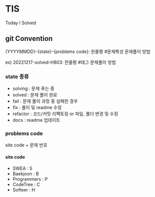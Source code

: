 # TIS
Today I Solved

## git Convention
{YYYYMMDD}-{state}-{problems code}: 한줄평 #문제특성
문제풀이 방법

ex) 20221217-solved-H803: 한줄평 #태그
문제풀이 방법

### state 종류
* solving : 문제 푸는 중
* solved : 문제 풀이 완료
* fail : 문제 풀이 과정 중 실패한 경우
* fix : 풀이 및 readme 수정
* refactor : 코드/커밋 리펙토링 or 파일, 폴더 변경 및 수정
* docs : readme 업데이트

### problems code
site code + 문제 번호
#### site code
* SWEA : S
* Baekjoon : B
* Programmers : P
* CodeTree : C
* Softeer : H

